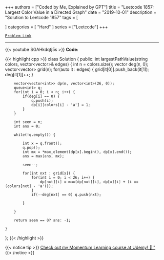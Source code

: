 
+++
authors = ["Coded by Me, Explained by GPT"]
title = "Leetcode 1857: Largest Color Value in a Directed Graph"
date = "2019-10-01"
description = "Solution to Leetcode 1857"
tags = [
    
]
categories = [
    "Hard"
]
series = ["Leetcode"]
+++



[`Problem Link`](https://leetcode.com/problems/largest-color-value-in-a-directed-graph/description/)

---
{{< youtube SGAHkdqtj5s >}}
**Code:**

{{< highlight cpp >}}
class Solution {
public:
    int largestPathValue(string colors, vector<vector<int>>& edges) {
        int n = colors.size();
        vector<int> deg(n, 0);
        vector<vector<int>> grid(n);
        for(auto it : edges) {
            grid[it[0]].push_back(it[1]);
            deg[it[1]]++;
        }

        vector<vector<int>> dp(n, vector<int>(26, 0));
        queue<int> q;
        for(int i = 0; i < n; i++) {
            if(deg[i] == 0) {
                q.push(i);
                dp[i][colors[i] - 'a'] = 1;
            }
        }

        int seen = n;
        int ans = 0;

        while(!q.empty()) {
            
            int x = q.front();
            q.pop();
            int mx = *max_element(dp[x].begin(), dp[x].end());
            ans = max(ans, mx);

            seen--;

            for(int nxt : grid[x]) {
                for(int i = 0; i < 26; i++) {
                    dp[nxt][i] = max(dp[nxt][i], dp[x][i] + (i == (colors[nxt] - 'a')));
                }
                if(--deg[nxt] == 0) q.push(nxt);

            }

        }

        return seen == 0? ans: -1;

    }
};
{{< /highlight >}}



{{< notice tip >}}
[Check out my Momentum Learning course at Udemy! 🚀 "](https://www.udemy.com/course/blind-75-the-data-structures-and-algorithms-essentials/)
{{< /notice >}}

